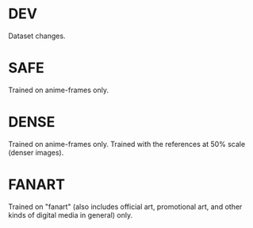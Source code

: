 # DEV
Dataset changes.

# SAFE
Trained on anime-frames only.

# DENSE
Trained on anime-frames only. Trained with the references at 50% scale (denser images).

# FANART
Trained on "fanart" (also includes official art, promotional art, and other kinds of digital media in general) only.
